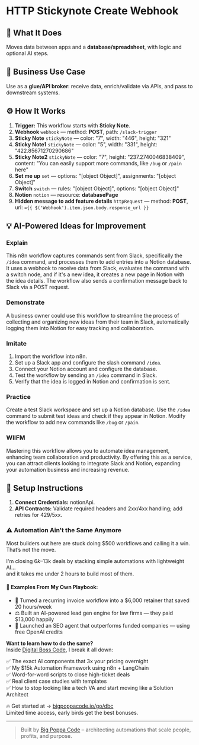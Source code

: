 # HTTP Stickynote Create Webhook
  ## 🚀 What It Does
  Moves data between apps and a **database/spreadsheet**, with logic and optional AI steps.
  
  ## 💼 Business Use Case
  Use as a **glue/API broker**: receive data, enrich/validate via APIs, and pass to downstream systems.
  
  ## ⚙️ How It Works
  1. **Trigger:** This workflow starts with **Sticky Note**.
  2. **Webhook** `webhook` — method: **POST**, path: `/slack-trigger`
3. **Sticky Note** `stickyNote` — color: "7", width: "446", height: "321"
4. **Sticky Note1** `stickyNote` — color: "5", width: "331", height: "422.85671270290686"
5. **Sticky Note2** `stickyNote` — color: "7", height: "237.2740046838409", content: "You can easily support more commands, like `/bug` or `/pain` here"
6. **Set me up** `set` — options: "[object Object]", assignments: "[object Object]"
7. **Switch** `switch` — rules: "[object Object]", options: "[object Object]"
8. **Notion** `notion` — resource: **databasePage**
9. **Hidden message to add feature details** `httpRequest` — method: **POST**, url: `={{ $('Webhook').item.json.body.response_url }}`
  
  ## 💡 AI-Powered Ideas for Improvement
  ### Explain
This n8n workflow captures commands sent from Slack, specifically the `/idea` command, and processes them to add entries into a Notion database. It uses a webhook to receive data from Slack, evaluates the command with a switch node, and if it's a new idea, it creates a new page in Notion with the idea details. The workflow also sends a confirmation message back to Slack via a POST request.

### Demonstrate
A business owner could use this workflow to streamline the process of collecting and organizing new ideas from their team in Slack, automatically logging them into Notion for easy tracking and collaboration.

### Imitate
1. Import the workflow into n8n.
2. Set up a Slack app and configure the slash command `/idea`.
3. Connect your Notion account and configure the database.
4. Test the workflow by sending an `/idea` command in Slack.
5. Verify that the idea is logged in Notion and confirmation is sent.

### Practice
Create a test Slack workspace and set up a Notion database. Use the `/idea` command to submit test ideas and check if they appear in Notion. Modify the workflow to add new commands like `/bug` or `/pain`.

### WIIFM
Mastering this workflow allows you to automate idea management, enhancing team collaboration and productivity. By offering this as a service, you can attract clients looking to integrate Slack and Notion, expanding your automation business and increasing revenue.
  
  ## 🔧 Setup Instructions
  1. **Connect Credentials:** notionApi.
2. **API Contracts:** Validate required headers and 2xx/4xx handling; add retries for 429/5xx.
  
### ⚠️ Automation Ain’t the Same Anymore

Most builders out here are stuck doing $500 workflows and calling it a win.  
That’s not the move.  

I'm closing $6k–$13k deals by stacking simple automations with lightweight AI...  
and it takes me under 2 hours to build most of them.

#### 🧠 Examples From My Own Playbook:
- 🔁 Turned a recurring invoice workflow into a $6,000 retainer that saved 20 hours/week  
- ⚖️ Built an AI-powered lead gen engine for law firms — they paid $13,000 happily  
- 🚀 Launched an SEO agent that outperforms funded companies — using free OpenAI credits  

**Want to learn how to do the same?**  
Inside [Digital Boss Code](https://bigpoppacode.io/go/dbc), I break it all down:

✅ The exact AI components that 3x your pricing overnight  
✅ My $15k Automation Framework using n8n + LangChain  
✅ Word-for-word scripts to close high-ticket deals  
✅ Real client case studies with templates  
✅ How to stop looking like a tech VA and start moving like a Solution Architect  

🔥 Get started at → [bigpoppacode.io/go/dbc](https://bigpoppacode.io/go/dbc)  
Limited time access, early birds get the best bonuses.

---
> Built by [Big Poppa Code](https://bigpoppacode.io) – architecting automations that scale people, profits, and purpose.
  